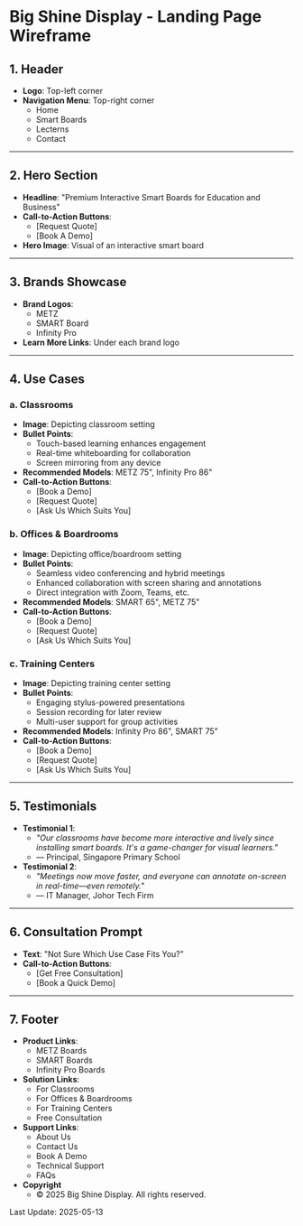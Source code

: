 # Big Shine Display - Landing Page Wireframe

## 1. Header

- **Logo**: Top-left corner
- **Navigation Menu**: Top-right corner
  - Home
  - Smart Boards
  - Lecterns
  - Contact

---

## 2. Hero Section

- **Headline**: "Premium Interactive Smart Boards for Education and Business"
- **Call-to-Action Buttons**:
  - [Request Quote]
  - [Book A Demo]
- **Hero Image**: Visual of an interactive smart board

---

## 3. Brands Showcase

- **Brand Logos**:
  - METZ
  - SMART Board
  - Infinity Pro
- **Learn More Links**: Under each brand logo

---

## 4. Use Cases

### a. Classrooms

- **Image**: Depicting classroom setting
- **Bullet Points**:
  - Touch-based learning enhances engagement
  - Real-time whiteboarding for collaboration
  - Screen mirroring from any device
- **Recommended Models**: METZ 75", Infinity Pro 86"
- **Call-to-Action Buttons**:
  - [Book a Demo]
  - [Request Quote]
  - [Ask Us Which Suits You]

### b. Offices & Boardrooms

- **Image**: Depicting office/boardroom setting
- **Bullet Points**:
  - Seamless video conferencing and hybrid meetings
  - Enhanced collaboration with screen sharing and annotations
  - Direct integration with Zoom, Teams, etc.
- **Recommended Models**: SMART 65", METZ 75"
- **Call-to-Action Buttons**:
  - [Book a Demo]
  - [Request Quote]
  - [Ask Us Which Suits You]

### c. Training Centers

- **Image**: Depicting training center setting
- **Bullet Points**:
  - Engaging stylus-powered presentations
  - Session recording for later review
  - Multi-user support for group activities
- **Recommended Models**: Infinity Pro 86", SMART 75"
- **Call-to-Action Buttons**:
  - [Book a Demo]
  - [Request Quote]
  - [Ask Us Which Suits You]

---

## 5. Testimonials

- **Testimonial 1**:
  - _"Our classrooms have become more interactive and lively since installing smart boards. It's a game-changer for visual learners."_
  - — Principal, Singapore Primary School
- **Testimonial 2**:
  - _"Meetings now move faster, and everyone can annotate on-screen in real-time—even remotely."_
  - — IT Manager, Johor Tech Firm

---

## 6. Consultation Prompt

- **Text**: "Not Sure Which Use Case Fits You?"
- **Call-to-Action Buttons**:
  - [Get Free Consultation]
  - [Book a Quick Demo]

---

## 7. Footer

- **Product Links**:
  - METZ Boards
  - SMART Boards
  - Infinity Pro Boards
- **Solution Links**:
  - For Classrooms
  - For Offices & Boardrooms
  - For Training Centers
  - Free Consultation
- **Support Links**:
  - About Us
  - Contact Us
  - Book A Demo
  - Technical Support
  - FAQs
- **Copyright**
  - © 2025 Big Shine Display. All rights reserved.

Last Update: 2025-05-13
